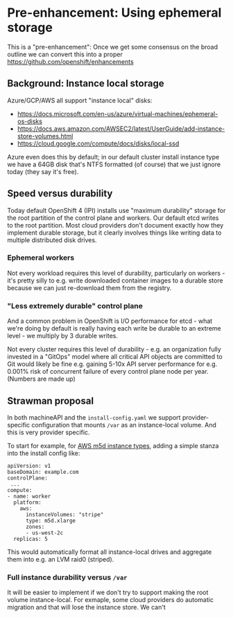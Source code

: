 # Pre-enhancement: Using ephemeral storage

This is a "pre-enhancement": Once we get some consensus on the broad outline we can convert this into a proper https://github.com/openshift/enhancements

## Background: Instance local storage

Azure/GCP/AWS all support "instance local" disks:

- https://docs.microsoft.com/en-us/azure/virtual-machines/ephemeral-os-disks
- https://docs.aws.amazon.com/AWSEC2/latest/UserGuide/add-instance-store-volumes.html
- https://cloud.google.com/compute/docs/disks/local-ssd

Azure even does this by default; in our default cluster install
instance type we have a 64GB disk that's NTFS formatted (of course)
that we just ignore today (they say it's free).

## Speed versus durability

Today default OpenShift 4 (IPI) installs use "maximum durability" storage for the root partition of the control plane and workers.  Our default etcd writes to the root partition.  Most cloud providers don't document exactly how they implement durable storage, but it clearly involves things like writing data to multiple distributed disk drives.

### Ephemeral workers

Not every workload requires this level of durability, particularly on workers - it's pretty silly to e.g. write downloaded container images to a durable store because we can just re-download them from the registry.

### "Less extremely durable" control plane

And a common problem in OpenShift is I/O performance for etcd - what we're doing by default is really having each write be durable to an extreme level - we multiply by 3 durable writes.

Not every cluster requires this level of durability - e.g. an organization fully invested in a "GitOps" model where all critical API objects are committed to Git would likely be fine e.g. gaining 5-10x API server performance for e.g. 0.001% risk of concurrent failure of every control plane node per year. (Numbers are made up)

## Strawman proposal

In both machineAPI and the `install-config.yaml` we support provider-specific configuration that mounts `/var` as an instance-local volume.  And this is very provider specific. 

To start for example, for [AWS m5d instance types](https://aws.amazon.com/ec2/instance-types/m5/), adding a simple stanza into the install config like:

```
apiVersion: v1
baseDomain: example.com
controlPlane:
 ...
compute:
- name: worker
  platform:
    aws:
      instanceVolumes: "stripe"
      type: m5d.xlarge
      zones:
      - us-west-2c
  replicas: 5
```

This would automatically format all instance-local drives and aggregate them into e.g. an LVM raid0 (striped).

### Full instance durability versus `/var`

It will be easier to implement if we don't try to support making the root volume instance-local.  For exmaple, some cloud providers do automatic migration and that will lose the instance store.  We can't 